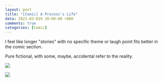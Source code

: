 ```yaml
---
layout: post
title: "[Comic] A Process's Life"
data: 2021-03-019 20:00:00 +800
comments: true
categories: [Comic]
---
```


I feel like longer "stories" with no specific theme or laugh point fits better in the comic section. 

Pure fictional, with some, maybe, accidental refer to the reality. 

![](/MyBlog/images/mypaint-a-processs-life-1.png)

![](/MyBlog/images/mypaint-a-processs-life-2.png)